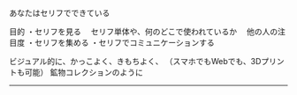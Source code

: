 
あなたはセリフでできている

目的
・セリフを見る
　セリフ単体や、何のどこで使われているか
　他の人の注目度
・セリフを集める
・セリフでコミュニケーションする


ビジュアル的に、かっこよく、きもちよく、
（スマホでもWebでも、3Dプリントも可能）
鉱物コレクションのように


------------------
